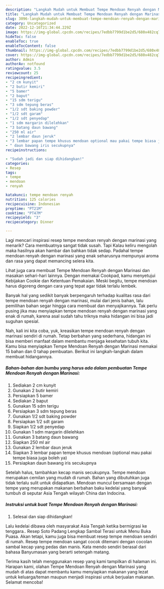 ```yaml
---
description: "Langkah Mudah untuk Membuat Tempe Mendoan Renyah dengan Marinasi yang Menggugah Selera, Buat Buka Puasa Sempurna"
title: "Langkah Mudah untuk Membuat Tempe Mendoan Renyah dengan Marinasi yang Menggugah Selera, Buat Buka Puasa Sempurna"
slug: 3096-langkah-mudah-untuk-membuat-tempe-mendoan-renyah-dengan-marinasi-yang-menggugah-selera-buat-buka-puasa-sempurna
category: Uncategorized
date: 2022-12-16T21:34:44.229Z
image: https://img-global.cpcdn.com/recipes/7edbb7799d1be2d5/680x482cq70/tempe-mendoan-renyah-dengan-marinasi-foto-resep-utama.jpg
hideToc: false
enableToc: true
enableTocContent: false
thumbnail: https://img-global.cpcdn.com/recipes/7edbb7799d1be2d5/680x482cq70/tempe-mendoan-renyah-dengan-marinasi-foto-resep-utama.jpg
cover: https://img-global.cpcdn.com/recipes/7edbb7799d1be2d5/680x482cq70/tempe-mendoan-renyah-dengan-marinasi-foto-resep-utama.jpg
author: Admin
authorAv: notfound
ratingvalue: 3.5
reviewcount: 25
recipeingredient:
- "2 cm kunyit"
- "2 butir kemiri"
- "5 bamer"
- "2 baput"
- "15 sdm terigu"
- "3 sdm tepung beras"
- "1/2 sdt baking powder"
- "1/2 sdt garam"
- "1/2 sdt penyedap"
- "1 sdm margarin dilelehkan"
- "3 batang daun bawang"
- "250 ml air"
- "2 lembar daun jeruk"
- "3 lembar papan tempe khusus mendoan optional mau pakai tempe biasa juga boleh ya"
- " daun bawang iris secukupnya"
recipeinstructions:

- "Sudah jadi dan siap dihidangkan!"
categories:
- Resep
tags:
- tempe
- mendoan
- renyah

katakunci: tempe mendoan renyah 
nutrition: 125 calories
recipecuisine: Indonesian
preptime: "PT21M"
cooktime: "PT47M"
recipeyield: "3"
recipecategory: Dinner

---
```



Lagi mencari inspirasi resep tempe mendoan renyah dengan marinasi yang menarik? Cara membuatnya sangat tidak susah. Tapi Kalau keliru mengolah maka hasilnya akan hambar dan bahkan tidak sedap. Padahal tempe mendoan renyah dengan marinasi yang enak seharusnya mempunyai aroma dan rasa yang dapat memancing selera kita.


Lihat juga cara membuat Tempe Mendoan Renyah dengan Marinasi dan masakan sehari-hari lainnya. Dengan memakai Cookpad, kamu menyetujui Kebijakan Cookie dan Ketentuan Pemakaian. Meski begitu, tempe mendoan harus digoreng dengan cara yang tepat agar tidak terlalu lembek.

Banyak hal yang sedikit banyak berpengaruh terhadap kualitas rasa dari tempe mendoan renyah dengan marinasi, mulai dari jenis bahan, lalu pemilihan bahan segar hingga cara membuat dan menyajikannya. Tak perlu pusing jika mau menyiapkan tempe mendoan renyah dengan marinasi yang enak di rumah, karena asal sudah tahu triknya maka hidangan ini bisa jadi suguhan spesial.


Nah, kali ini kita coba, yuk, kreasikan tempe mendoan renyah dengan marinasi sendiri di rumah. Tetap berbahan yang sederhana, hidangan ini bisa memberi manfaat dalam membantu menjaga kesehatan tubuh kita. Kamu bisa menyiapkan Tempe Mendoan Renyah dengan Marinasi memakai 15 bahan dan 0 tahap pembuatan. Berikut ini langkah-langkah dalam membuat hidangannya.

<!--inarticleads1-->

##### Bahan-bahan dan bumbu yang harus ada dalam pembuatan Tempe Mendoan Renyah dengan Marinasi:

1. Sediakan 2 cm kunyit
1. Gunakan 2 butir kemiri
1. Persiapkan 5 bamer
1. Sediakan 2 baput
1. Gunakan 15 sdm terigu
1. Persiapkan 3 sdm tepung beras
1. Gunakan 1/2 sdt baking powder
1. Persiapkan 1/2 sdt garam
1. Siapkan 1/2 sdt penyedap
1. Gunakan 1 sdm margarin dilelehkan
1. Gunakan 3 batang daun bawang
1. Siapkan 250 ml air
1. Gunakan 2 lembar daun jeruk
1. Siapkan 3 lembar papan tempe khusus mendoan (optional mau pakai tempe biasa juga boleh ya)
1. Persiapkan  daun bawang iris secukupnya


Setelah halus, tambahkan kecap manis secukupnya. Tempe mendoan merupakan cemilan yang mudah di rumah. Bahan yang dibutuhkan juga tidak terlalu sulit untuk didapatkan. Mendoan muncul bersamaan dengan tempe yang merupakan makanan berbahan baku kedelai yang banyak tumbuh di seputar Asia Tengah wilayah China dan Indocina. 

<!--inarticleads2-->

##### Instruksi untuk buat Tempe Mendoan Renyah dengan Marinasi:


1. Selesai dan siap dihidangkan!

Lalu kedelai dibawa oleh masyarakat Asia Tengah ketika bermigrasi ke tenggara.. Resep Soto Padang Lengkap Sambal Terasi untuk Menu Buka Puasa. Akan tetapi, kamu juga bisa membuat resep tempe mendoan sendiri di rumah. Resep tempe mendoan sangat cocok ditemani dengan cocolan sambal kecap yang pedas dan manis. Kata mendo sendiri berasal dari bahasa Banyumasan yang berarti setengah matang. 

Terima kasih telah menggunakan resep yang kami tampilkan di halaman ini. Harapan kami, olahan Tempe Mendoan Renyah dengan Marinasi yang mudah di atas dapat membantu kamu menyiapkan makanan yang lezat untuk keluarga/teman maupun menjadi inspirasi untuk berjualan makanan. Selamat mencoba!
